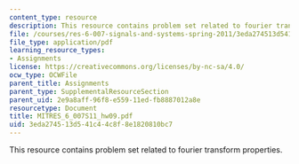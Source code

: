 ```yaml
---
content_type: resource
description: This resource contains problem set related to fourier transform properties.
file: /courses/res-6-007-signals-and-systems-spring-2011/3eda274513d541c44c8f8e1820810bc7_MITRES_6_007S11_hw09.pdf
file_type: application/pdf
learning_resource_types:
- Assignments
license: https://creativecommons.org/licenses/by-nc-sa/4.0/
ocw_type: OCWFile
parent_title: Assignments
parent_type: SupplementalResourceSection
parent_uid: 2e9a8aff-96f8-e559-11ed-fb8887012a8e
resourcetype: Document
title: MITRES_6_007S11_hw09.pdf
uid: 3eda2745-13d5-41c4-4c8f-8e1820810bc7
---
```

This resource contains problem set related to fourier transform properties.